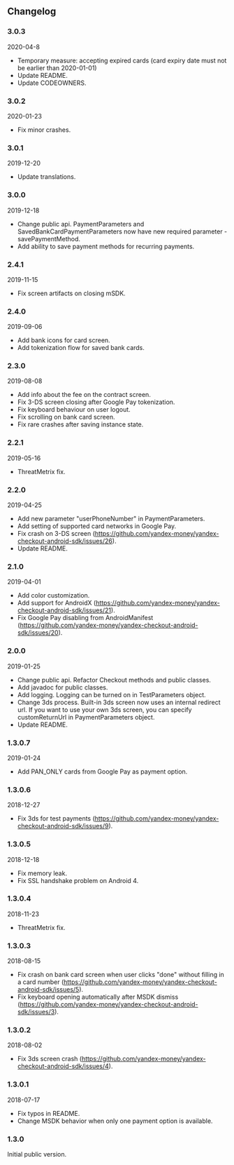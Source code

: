 ## Changelog

### 3.0.3
2020-04-8
- Temporary measure: accepting expired cards (card expiry date must not be earlier than 2020-01-01)
- Update README.
- Update CODEOWNERS.

### 3.0.2
2020-01-23
- Fix minor crashes.

### 3.0.1
2019-12-20
- Update translations.

### 3.0.0
2019-12-18
- Change public api. PaymentParameters and SavedBankCardPaymentParameters now have new required parameter - savePaymentMethod.
- Add ability to save payment methods for recurring payments.

### 2.4.1
2019-11-15
- Fix screen artifacts on closing mSDK.

### 2.4.0
2019-09-06
- Add bank icons for card screen.
- Add tokenization flow for saved bank cards.

### 2.3.0
2019-08-08
- Add info about the fee on the contract screen.
- Fix 3-DS screen closing after Google Pay tokenization.
- Fix keyboard behaviour on user logout.
- Fix scrolling on bank card screen.
- Fix rare crashes after saving instance state.

### 2.2.1
2019-05-16
- ThreatMetrix fix.

### 2.2.0
2019-04-25
- Add new parameter "userPhoneNumber" in PaymentParameters.
- Add setting of supported card networks in Google Pay.
- Fix crash on 3-DS screen (https://github.com/yandex-money/yandex-checkout-android-sdk/issues/26).
- Update README.

### 2.1.0
2019-04-01
- Add color customization.
- Add support for AndroidX (https://github.com/yandex-money/yandex-checkout-android-sdk/issues/21).
- Fix Google Pay disabling from AndroidManifest (https://github.com/yandex-money/yandex-checkout-android-sdk/issues/20).

### 2.0.0
2019-01-25
- Change public api. Refactor Checkout methods and public classes.
- Add javadoc for public classes.
- Add logging. Logging can be turned on in TestParameters object.
- Change 3ds process. Built-in 3ds screen now uses an internal redirect url. If you want to use your own 3ds screen, you can specify customReturnUrl in PaymentParameters object.
- Update README.

### 1.3.0.7
2019-01-24
- Add PAN_ONLY cards from Google Pay as payment option.

### 1.3.0.6
2018-12-27
- Fix 3ds for test payments (https://github.com/yandex-money/yandex-checkout-android-sdk/issues/9).

### 1.3.0.5
2018-12-18
- Fix memory leak.
- Fix SSL handshake problem on Android 4.

### 1.3.0.4
2018-11-23
- ThreatMetrix fix.

### 1.3.0.3
2018-08-15
- Fix crash on bank card screen when user clicks "done" without filling in a card number (https://github.com/yandex-money/yandex-checkout-android-sdk/issues/5).
- Fix keyboard opening automatically after MSDK dismiss (https://github.com/yandex-money/yandex-checkout-android-sdk/issues/3).

### 1.3.0.2
2018-08-02
- Fix 3ds screen crash (https://github.com/yandex-money/yandex-checkout-android-sdk/issues/4).

### 1.3.0.1
2018-07-17
- Fix typos in README.
- Change MSDK behavior when only one payment option is available.

### 1.3.0
Initial public version.